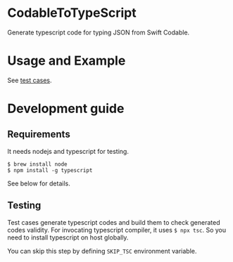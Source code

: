 # CodableToTypeScript

Generate typescript code for typing JSON from Swift Codable.

# Usage and Example

See [test cases](Tests/CodableToTypeScriptTests/Generate/GenerateExampleTests.swift).
 
# Development guide

## Requirements

It needs nodejs and typescript for testing.

```
$ brew install node
$ npm install -g typescript
```

See below for details.

## Testing

Test cases generate typescript codes and build them to check generated codes validity.
For invocating typescript compiler, it uses `$ npx tsc`.
So you need to install typescript on host globally.

You can skip this step by defining `SKIP_TSC` environment variable.
